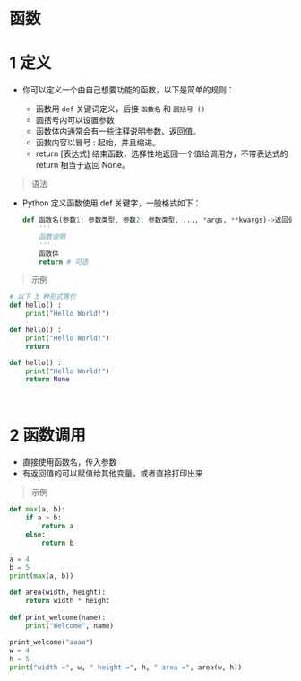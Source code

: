 &emsp;
# 函数
# 1 定义
- 你可以定义一个由自己想要功能的函数，以下是简单的规则：

    - 函数用 `def` 关键词定义，后接 `函数名` 和 `圆括号 ()`
    - 圆括号内可以设置参数
    - 函数体内通常会有一些注释说明参数、返回值。
    - 函数内容以冒号 : 起始，并且缩进。
    - return [表达式] 结束函数，选择性地返回一个值给调用方，不带表达式的 return 相当于返回 None。


>语法

- Python 定义函数使用 def 关键字，一般格式如下：
    ```python
    def 函数名(参数1: 参数类型, 参数2: 参数类型, ..., *args, **kwargs)->返回值:
        '''
        函数说明
        '''
        函数体
        return # 可选
    ```

>示例
```python
# 以下 3 种形式等价
def hello() :
    print("Hello World!")

def hello() :
    print("Hello World!")
    return 

def hello() :
    print("Hello World!")
    return None
```

&emsp;
# 2 函数调用
- 直接使用函数名，传入参数
- 有返回值的可以赋值给其他变量，或者直接打印出来
>示例
```python
def max(a, b):
    if a > b:
        return a
    else:
        return b
 
a = 4
b = 5
print(max(a, b))

def area(width, height):
    return width * height
 
def print_welcome(name):
    print("Welcome", name)
 
print_welcome("aaaa")
w = 4
h = 5
print("width =", w, " height =", h, " area =", area(w, h))
```
